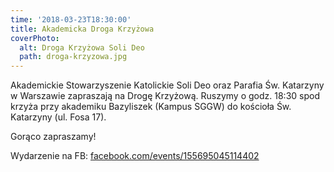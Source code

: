 ```yaml
---
time: '2018-03-23T18:30:00'
title: Akademicka Droga Krzyżowa
coverPhoto:
  alt: Droga Krzyżowa Soli Deo
  path: droga-krzyzowa.jpg
---
```

Akademickie Stowarzyszenie Katolickie Soli Deo oraz Parafia Św. Katarzyny w Warszawie zapraszają na Drogę Krzyżową. 
Ruszymy o godz. 18:30 spod krzyża przy akademiku Bazyliszek (Kampus SGGW) do kościoła Św. Katarzyny (ul. Fosa 17).

Gorąco zapraszamy!

Wydarzenie na FB: [facebook.com/events/155695045114402](https://web.facebook.com/events/155695045114402/)